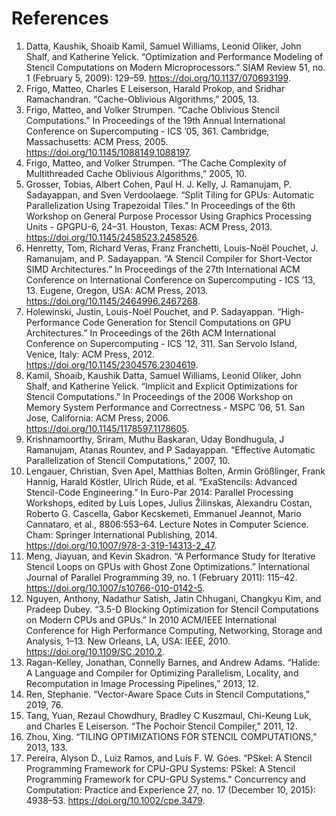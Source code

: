 # References

1. Datta, Kaushik, Shoaib Kamil, Samuel Williams, Leonid Oliker, John Shalf, and Katherine Yelick. “Optimization and Performance Modeling of Stencil Computations on Modern Microprocessors.” SIAM Review 51, no. 1 (February 5, 2009): 129–59. https://doi.org/10.1137/070693199.
2. Frigo, Matteo, Charles E Leiserson, Harald Prokop, and Sridhar Ramachandran. “Cache-Oblivious Algorithms,” 2005, 13.
3. Frigo, Matteo, and Volker Strumpen. “Cache Oblivious Stencil Computations.” In Proceedings of the 19th Annual International Conference on Supercomputing  - ICS ’05, 361. Cambridge, Massachusetts: ACM Press, 2005. https://doi.org/10.1145/1088149.1088197.
4. Frigo, Matteo, and Volker Strumpen. “The Cache Complexity of Multithreaded Cache Oblivious Algorithms,” 2005, 10.
5. Grosser, Tobias, Albert Cohen, Paul H. J. Kelly, J. Ramanujam, P. Sadayappan, and Sven Verdoolaege. “Split Tiling for GPUs: Automatic Parallelization Using Trapezoidal Tiles.” In Proceedings of the 6th Workshop on General Purpose Processor Using Graphics Processing Units - GPGPU-6, 24–31. Houston, Texas: ACM Press, 2013. https://doi.org/10.1145/2458523.2458526.
6. Henretty, Tom, Richard Veras, Franz Franchetti, Louis-Noël Pouchet, J. Ramanujam, and P. Sadayappan. “A Stencil Compiler for Short-Vector SIMD Architectures.” In Proceedings of the 27th International ACM Conference on International Conference on Supercomputing - ICS ’13, 13. Eugene, Oregon, USA: ACM Press, 2013. https://doi.org/10.1145/2464996.2467268.
7. Holewinski, Justin, Louis-Noël Pouchet, and P. Sadayappan. “High-Performance Code Generation for Stencil Computations on GPU Architectures.” In Proceedings of the 26th ACM International Conference on Supercomputing - ICS ’12, 311. San Servolo Island, Venice, Italy: ACM Press, 2012. https://doi.org/10.1145/2304576.2304619.
8. Kamil, Shoaib, Kaushik Datta, Samuel Williams, Leonid Oliker, John Shalf, and Katherine Yelick. “Implicit and Explicit Optimizations for Stencil Computations.” In Proceedings of the 2006 Workshop on Memory System Performance and Correctness  - MSPC ’06, 51. San Jose, California: ACM Press, 2006. https://doi.org/10.1145/1178597.1178605.
9. Krishnamoorthy, Sriram, Muthu Baskaran, Uday Bondhugula, J Ramanujam, Atanas Rountev, and P Sadayappan. “Effective Automatic Parallelization of Stencil Computations,” 2007, 10.
10. Lengauer, Christian, Sven Apel, Matthias Bolten, Armin Größlinger, Frank Hannig, Harald Köstler, Ulrich Rüde, et al. “ExaStencils: Advanced Stencil-Code Engineering.” In Euro-Par 2014: Parallel Processing Workshops, edited by Luís Lopes, Julius Žilinskas, Alexandru Costan, Roberto G. Cascella, Gabor Kecskemeti, Emmanuel Jeannot, Mario Cannataro, et al., 8806:553–64. Lecture Notes in Computer Science. Cham: Springer International Publishing, 2014. https://doi.org/10.1007/978-3-319-14313-2_47.
11. Meng, Jiayuan, and Kevin Skadron. “A Performance Study for Iterative Stencil Loops on GPUs with Ghost Zone Optimizations.” International Journal of Parallel Programming 39, no. 1 (February 2011): 115–42. https://doi.org/10.1007/s10766-010-0142-5.
12. Nguyen, Anthony, Nadathur Satish, Jatin Chhugani, Changkyu Kim, and Pradeep Dubey. “3.5-D Blocking Optimization for Stencil Computations on Modern CPUs and GPUs.” In 2010 ACM/IEEE International Conference for High Performance Computing, Networking, Storage and Analysis, 1–13. New Orleans, LA, USA: IEEE, 2010. https://doi.org/10.1109/SC.2010.2.
13. Ragan-Kelley, Jonathan, Connelly Barnes, and Andrew Adams. “Halide: A Language and Compiler for Optimizing Parallelism, Locality, and Recomputation in Image Processing Pipelines,” 2013, 12.
14. Ren, Stephanie. “Vector-Aware Space Cuts in Stencil Computations,” 2019, 76.
15. Tang, Yuan, Rezaul Chowdhury, Bradley C Kuszmaul, Chi-Keung Luk, and Charles E Leiserson. “The Pochoir Stencil Compiler,” 2011, 12.
16. Zhou, Xing. “TILING OPTIMIZATIONS FOR STENCIL COMPUTATIONS,” 2013, 133.
17. Pereira, Alyson D., Luiz Ramos, and Luís F. W. Góes. “PSkel: A Stencil Programming Framework for CPU-GPU Systems: PSkel: A Stencil Programming Framework for CPU-GPU Systems.” Concurrency and Computation: Practice and Experience 27, no. 17 (December 10, 2015): 4938–53. https://doi.org/10.1002/cpe.3479.
